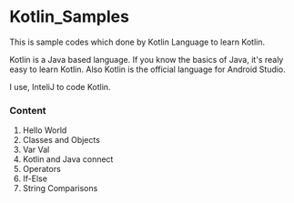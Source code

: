 # Kotlin_Samples
This is sample codes which done by Kotlin Language to learn Kotlin.

Kotlin is a Java based language. If you know the basics of Java, it's realy easy to learn Kotlin. Also Kotlin is the official language for Android Studio.

I use, InteliJ to code Kotlin.

### Content
01. Hello World
02. Classes and Objects
03. Var Val
04. Kotlin and Java connect
05. Operators
06. If-Else
07. String Comparisons
